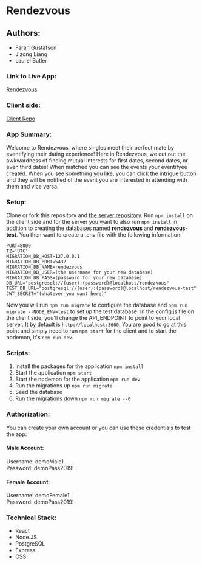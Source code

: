 # Rendezvous

## Authors:
* Farah Gustafson
* Jizong Liang
* Laurel Butler

### Link to Live App:
[Rendezvous](https://rendezvous-app.now.sh/)

### Client side:
[Client Repo](https://github.com/thinkful-ei-bee/EastCoast-Team-Project-Client)

### App Summary:
Welcome to Rendezvous, where singles meet their perfect mate by eventifying their dating experience!
Here in Rendezvous, we cut out the awkwardness of finding mutual interests for first dates, second dates, or even third dates! When matched you can see the events your eventifyee created. When you see something you like, you can click the intrigue button and they will be notified of the event you are interested in attending with them and vice versa.

### Setup:
Clone or fork this repository and [the server repository](https://github.com/thinkful-ei-bee/EastCoast-Team-Project-Capstone3-Server). Run `npm install` on the client side and for the server you want to also run `npm install` in addition to creating the databases named **rendezvous** and **rendezvous-test**.
You then want to create a .env file with the following information:
```NODE_ENV=development
PORT=8000
TZ='UTC'
MIGRATION_DB_HOST=127.0.0.1
MIGRATION_DB_PORT=5432
MIGRATION_DB_NAME=rendezvous
MIGRATION_DB_USER=(the username for your new database)
MIGRATION_DB_PASS=(password for your new database)
DB_URL="postgresql://(user):(password)@localhost/rendezvous"
TEST_DB_URL="postgresql://(user):(password)@localhost/rendezvous-test"
JWT_SECRET="(whatever you want here)"
```
Now you will run `npm run migrate` to configure the database and `npm run migrate --NODE_ENV=test` to set up the test database.
In the config.js file on the client side, you'll change the API_ENDPOINT to point to your local server. It by default is `http://localhost:3000`.
You are good to go at this point and simply need to run `npm start` for the client and to start the nodemon, it's `npm run dev`.


### Scripts:
1. Install the packages for the application `npm install`
2. Start the application `npm start`
3. Start the nodemon for the application `npm run dev`
4. Run the migrations up `npm run migrate`
5. Seed the database
6. Run the migrations down `npm run migrate --0`

### Authorization:
You can create your own account or you can use these credentials to test the app:<br>
#### Male Account:
Username: demoMale1<br>
Password: demoPass2019!
#### Female Account:
Username: demoFemale1<br>
Password: demoPass2019!

### Technical Stack:
* React
* Node.JS
* PostgreSQL
* Express
* CSS
